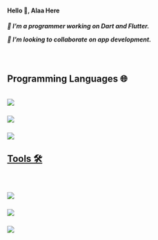 
<h4> Hello 👋, Alaa Here <h4>

  <h5>
 🔭 I’m a programmer working on Dart and Flutter.
    
 👯 I’m looking to collaborate on app development.
</h5>
<br/>
<h2> Programming Languages 🌐 </h2>
<br/>
<a href="link address"><img src="image destination"></a>
<h3> <a href = "https://dart.dev/">  <img src="https://user-images.githubusercontent.com/122216335/224576314-db6e2d93-75d5-4bc9-93ae-8ccb80f0b212.png"> </h3> </a>
<h3> <a href = "https://flutter.dev/"> <img src="https://user-images.githubusercontent.com/122216335/224575990-4ec37b3f-e484-4cb1-95f6-a32562ebc614.png" >   </h3> 


<h2>Tools 🛠️ </h2>
<br/>
<h3> <a href = "https://code.visualstudio.com/"> <img src="https://user-images.githubusercontent.com/122216335/224574330-33799814-7ecb-496d-8821-759dfffe02bc.png">  </h3>  </a>
<h3> <a href = "https://developer.android.com/"> <img src="https://user-images.githubusercontent.com/122216335/224576288-8659b2fa-d6e5-4880-b94c-dd41e0e85a4c.png" >   </h3> </a>
<h3> <a href = "https://www.microsoft.com/en-us/"> <img src="https://user-images.githubusercontent.com/122216335/224574437-3e280f2f-064c-4cee-ba4e-806c6028e11f.png" >   </h3> </a>



